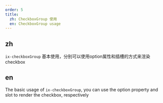 ```yaml
---
order: 5
title:
  zh: CheckboxGroup 使用
  en: CheckboxGroup usage
---
```


## zh

`ix-checkboxGroup` 基本使用，分别可以使用option属性和插槽的方式来渲染checkbox

## en

The basic usage of `ix-checkboxGroup`, you can use the option property and slot to render the checkbox, respectively
